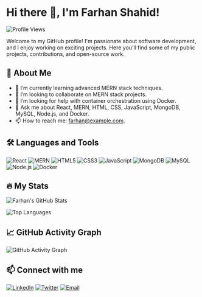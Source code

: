 # Hi there 👋, I'm Farhan Shahid!

![Profile Views](https://komarev.com/ghpvc/?username=farhan7479&color=green)

Welcome to my GitHub profile! I'm passionate about software development, and I enjoy working on exciting projects. Here you'll find some of my public projects, contributions, and open-source work.

## 🚀 About Me

- 🌱 I’m currently learning advanced MERN stack techniques.
- 👯 I’m looking to collaborate on MERN stack projects.
- 🤔 I’m looking for help with container orchestration using Docker.
- 💬 Ask me about React, MERN, HTML, CSS, JavaScript, MongoDB, MySQL, Node.js, and Docker.
- 📫 How to reach me: [farhan@example.com](mailto:farhan@example.com).

## 🛠️ Languages and Tools

![React](https://img.shields.io/badge/React-61DAFB?style=for-the-badge&logo=react&logoColor=white)
![MERN](https://img.shields.io/badge/MERN-3DDC84?style=for-the-badge&logo=javascript&logoColor=white)
![HTML5](https://img.shields.io/badge/HTML5-E34F26?style=for-the-badge&logo=html5&logoColor=white)
![CSS3](https://img.shields.io/badge/CSS3-1572B6?style=for-the-badge&logo=css3&logoColor=white)
![JavaScript](https://img.shields.io/badge/JavaScript-F7DF1E?style=for-the-badge&logo=javascript&logoColor=323330)
![MongoDB](https://img.shields.io/badge/MongoDB-47A248?style=for-the-badge&logo=mongodb&logoColor=white)
![MySQL](https://img.shields.io/badge/MySQL-4479A1?style=for-the-badge&logo=mysql&logoColor=white)
![Node.js](https://img.shields.io/badge/Node.js-339933?style=for-the-badge&logo=nodedotjs&logoColor=white)
![Docker](https://img.shields.io/badge/Docker-2496ED?style=for-the-badge&logo=docker&logoColor=white)

## 🔥 My Stats

![Farhan's GitHub Stats](https://github-readme-stats.vercel.app/api?username=farhan7479&show_icons=true&hide_border=true&theme=radical)

![Top Languages](https://github-readme-stats.vercel.app/api/top-langs/?username=farhan7479&layout=compact&theme=radical)

## 📈 GitHub Activity Graph

![GitHub Activity Graph](https://activity-graph.herokuapp.com/graph?username=farhan7479&bg_color=FFFFFF&color=000000&line=00E676&point=000000&hide_border=true)

## 📫 Connect with me

[![LinkedIn](https://img.shields.io/badge/LinkedIn-blue?style=for-the-badge&logo=linkedin&logoColor=white)](https://www.linkedin.com/in/your-linkedin-username)
[![Twitter](https://img.shields.io/badge/Twitter-1DA1F2?style=for-the-badge&logo=twitter&logoColor=white)](https://twitter.com/your-twitter-username)
[![Email](https://img.shields.io/badge/Email-D14836?style=for-the-badge&logo=gmail&logoColor=white)](mailto:farhan@example.com)
